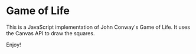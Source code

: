 # Game of Life

This is a JavaScript implementation of John Conway's Game of Life. It uses the Canvas API to draw the squares.

Enjoy!

